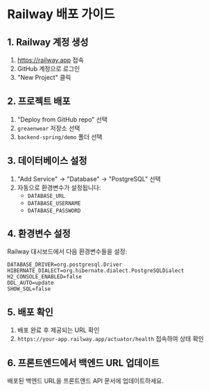 # Railway 배포 가이드

## 1. Railway 계정 생성
1. https://railway.app 접속
2. GitHub 계정으로 로그인
3. "New Project" 클릭

## 2. 프로젝트 배포
1. "Deploy from GitHub repo" 선택
2. `greaenwear` 저장소 선택
3. `backend-spring/demo` 폴더 선택

## 3. 데이터베이스 설정
1. "Add Service" → "Database" → "PostgreSQL" 선택
2. 자동으로 환경변수가 설정됩니다:
   - `DATABASE_URL`
   - `DATABASE_USERNAME`
   - `DATABASE_PASSWORD`

## 4. 환경변수 설정
Railway 대시보드에서 다음 환경변수들을 설정:

```
DATABASE_DRIVER=org.postgresql.Driver
HIBERNATE_DIALECT=org.hibernate.dialect.PostgreSQLDialect
H2_CONSOLE_ENABLED=false
DDL_AUTO=update
SHOW_SQL=false
```

## 5. 배포 확인
1. 배포 완료 후 제공되는 URL 확인
2. `https://your-app.railway.app/actuator/health` 접속하여 상태 확인

## 6. 프론트엔드에서 백엔드 URL 업데이트
배포된 백엔드 URL을 프론트엔드 API 문서에 업데이트하세요.

